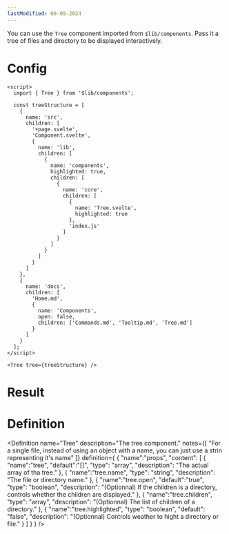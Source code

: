 ```yaml
---
lastModified: 08-09-2024
---
```


<script>
  import { Tree, Definition } from "$lib/components";

  const treeStructure = [
    {
      name: "src",
      children: [
        "+page.svelte", "Component.svelte",
        {
          name: "lib",
          children: [
            {
              name: "components",
              highlighted: true,
              children: [
                {
                  name: "core",
                  children: [
                    {
                      name:"Tree.svelte",
                      highlighted:true
                    },
                    "index.js"
                  ]
                },
              ]
            },
          ]
        },
      ]
    },
    {
      name: "docs",
      children: [
        "Home.md",
        {
          name: "Components",
          open: false,
          children: [
            "Commands.md", "Tooltip.md", "Tree.md"
          ]
        }
      ]
    }
  ]
</script>

You can use the `Tree` component imported from `$lib/components`. Pass it a tree of files and directory to be displayed interactively.

# Config

```svelte
<script>
  import { Tree } from '$lib/components';

  const treeStructure = [
    {
      name: 'src',
      children: [
        '+page.svelte',
        'Component.svelte',
        {
          name: 'lib',
          children: [
            {
              name: 'components',
              highlighted: true,
              children: [
                {
                  name: 'core',
                  children: [
                    {
                      name: 'Tree.svelte',
                      highlighted: true
                    },
                    'index.js'
                  ]
                }
              ]
            }
          ]
        }
      ]
    },
    {
      name: 'docs',
      children: [
        'Home.md',
        {
          name: 'Components',
          open: false,
          children: ['Commands.md', 'Tooltip.md', 'Tree.md']
        }
      ]
    }
  ];
</script>

<Tree tree={treeStructure} />
```

# Result

<Tree tree={treeStructure} />

# Definition

<Definition
name="Tree"
description="The tree component."
notes={[
"For a single file, instead of using an object with a name, you can just use a strin representing it's name"
]}
definition={
{
"name":"props",
"content": [
{
"name":"tree",
"default":"[]",
"type": "array",
"description": "The actual array of tha tree."
},
{
"name":"tree.name",
"type": "string",
"description": "The file or directory name."
},
{
"name":"tree.open",
"default":"true",
"type": "boolean",
"description": "(Optionnal) If the children is a directory, controls whether the children are displayed."
},
{
"name":"tree.children",
"type": "array",
"description": "(Optionnal) The list of children of a directory."
},
{
"name":"tree.highlighted",
"type": "boolean",
"default": "false",
"description": "(Optionnal) Controls weather to hight a directory or file."
}
]
}
}
/>
